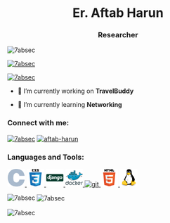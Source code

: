 <h1 align="center">Er. Aftab Harun</h1>
<h3 align="center">Researcher</h3>

<p align="left"> <img src="https://komarev.com/ghpvc/?username=7absec&label=Profile%20views&color=0e75b6&style=flat" alt="7absec" /> </p>

<p align="left"> <a href="https://github.com/ryo-ma/github-profile-trophy"><img src="https://github-profile-trophy.vercel.app/?username=7absec" alt="7absec" /></a> </p>

<p align="left"> <a href="https://twitter.com/7absec" target="blank"><img src="https://img.shields.io/twitter/follow/aiktcian?logo=twitter&style=for-the-badge" alt="7absec" /></a> </p>

- 🔭 I’m currently working on **TravelBuddy**

- 🌱 I’m currently learning **Networking**


<h3 align="left">Connect with me:</h3>
<p align="left">
<a href="https://twitter.com/7absec" target="blank"><img align="center" src="https://cdn.jsdelivr.net/npm/simple-icons@3.0.1/icons/twitter.svg" alt="7absec" height="30" width="40" /></a>
<a href="https://linkedin.com/in/7absec" target="blank"><img align="center" src="https://cdn.jsdelivr.net/npm/simple-icons@3.0.1/icons/linkedin.svg" alt="aftab-harun" height="30" width="40" /></a>
</p>

<h3 align="left">Languages and Tools:</h3>
<p align="left"> <a href="https://www.cprogramming.com/" target="_blank"> <img src="https://raw.githubusercontent.com/devicons/devicon/master/icons/c/c-original.svg" alt="c" width="40" height="40"/> </a> <a href="https://www.w3schools.com/css/" target="_blank"> <img src="https://raw.githubusercontent.com/devicons/devicon/master/icons/css3/css3-original-wordmark.svg" alt="css3" width="40" height="40"/> </a> <a href="https://www.djangoproject.com/" target="_blank"> <img src="https://raw.githubusercontent.com/devicons/devicon/master/icons/django/django-original.svg" alt="django" width="40" height="40"/> </a> <a href="https://www.docker.com/" target="_blank"> <img src="https://raw.githubusercontent.com/devicons/devicon/master/icons/docker/docker-original-wordmark.svg" alt="docker" width="40" height="40"/> </a> <a href="https://git-scm.com/" target="_blank"> <img src="https://www.vectorlogo.zone/logos/git-scm/git-scm-icon.svg" alt="git" width="40" height="40"/> </a> <a href="https://www.w3.org/html/" target="_blank"> <img src="https://raw.githubusercontent.com/devicons/devicon/master/icons/html5/html5-original-wordmark.svg" alt="html5" width="40" height="40"/> </a> <a href="https://www.linux.org/" target="_blank"> <img src="https://raw.githubusercontent.com/devicons/devicon/master/icons/linux/linux-original.svg" alt="linux" width="40" height="40"/> </a> </p>

<p><img align="left" src="https://github-readme-stats.vercel.app/api/top-langs?username=7absec&show_icons=true&locale=en&layout=compact" alt="7absec" /></p>

<p>&nbsp;<img align="center" src="https://github-readme-stats.vercel.app/api?username=7absec&show_icons=true&locale=en" alt="7absec" /></p>

<p><img align="center" src="https://github-readme-streak-stats.herokuapp.com/?user=7absec&" alt="7absec" /></p>
